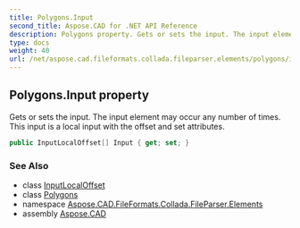 ```yaml
---
title: Polygons.Input
second_title: Aspose.CAD for .NET API Reference
description: Polygons property. Gets or sets the input. The input element may occur any number of times. This input is a local input with the offset and set attributes
type: docs
weight: 40
url: /net/aspose.cad.fileformats.collada.fileparser.elements/polygons/input/
---
```

## Polygons.Input property

Gets or sets the input. The input element may occur any number of times. This input is a local input with the offset and set attributes.

```csharp
public InputLocalOffset[] Input { get; set; }
```

### See Also

* class [InputLocalOffset](../../inputlocaloffset/)
* class [Polygons](../)
* namespace [Aspose.CAD.FileFormats.Collada.FileParser.Elements](../../polygons/)
* assembly [Aspose.CAD](../../../)


